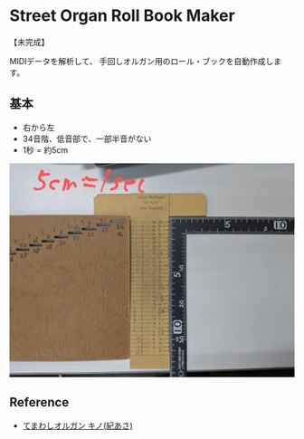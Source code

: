 # Street Organ Roll Book Maker

【未完成】

MIDIデータを解析して、
手回しオルガン用のロール・ブックを自動作成します。


## 基本

* 右から左
* 34音階、低音部で、一部半音がない
* 1秒 = 約5cm

![](docs/StreetOrgan-Book1.jpg)


## Reference

* [てまわしオルガン キノ(紀あさ)](http://www.temawashi.org/)
